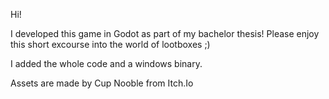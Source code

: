 Hi!

I developed this game in Godot as part of my bachelor thesis!
Please enjoy this short excourse into the world of lootboxes ;)

I added the whole code and a windows binary.

Assets are made by Cup Nooble from Itch.Io
